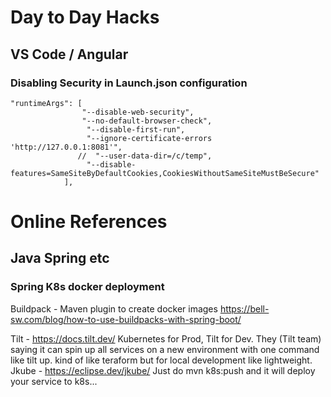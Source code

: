 # Day to Day Hacks

## VS Code / Angular

### Disabling Security in Launch.json configuration

```
"runtimeArgs": [
                "--disable-web-security",
                "--no-default-browser-check",
                 "--disable-first-run",
                 "--ignore-certificate-errors 'http://127.0.0.1:8081'",
               //  "--user-data-dir=/c/temp",
                 "--disable-features=SameSiteByDefaultCookies,CookiesWithoutSameSiteMustBeSecure"
            ],
```





# Online References

## Java Spring etc

### Spring K8s docker deployment
Buildpack - Maven plugin to create docker images
https://bell-sw.com/blog/how-to-use-buildpacks-with-spring-boot/

Tilt - https://docs.tilt.dev/
Kubernetes for Prod, Tilt for Dev. They (Tilt team) saying it can spin up all services on a new environment with one command like tilt up.
kind of like teraform but for local development like lightweight.
Jkube - https://eclipse.dev/jkube/ Just do mvn k8s:push and it will deploy your service to k8s...

